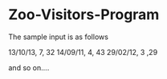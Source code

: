 Zoo-Visitors-Program
====================
The sample input is as follows

13/10/13, 7, 32
14/09/11, 4, 43
29/02/12, 3 ,29

and so on....


